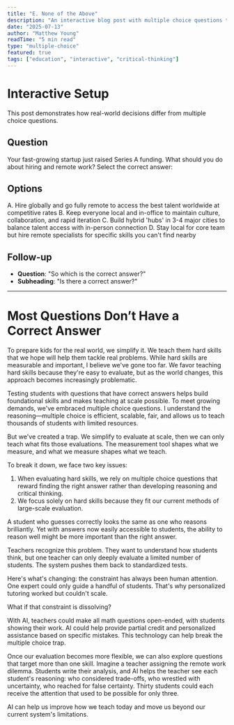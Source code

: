 ```yaml
---
title: "E. None of the Above"
description: "An interactive blog post with multiple choice questions that explores how we can better prepare students for real-world decision making."
date: "2025-07-13"
author: "Matthew Young"
readTime: "5 min read"
type: "multiple-choice"
featured: true
tags: ["education", "interactive", "critical-thinking"]
---
```


# Interactive Setup

This post demonstrates how real-world decisions differ from multiple choice questions.

## Question
Your fast-growing startup just raised Series A funding. What should you do about hiring and remote work? Select the correct answer:

## Options
A. Hire globally and go fully remote to access the best talent worldwide at competitive rates
B. Keep everyone local and in-office to maintain culture, collaboration, and rapid iteration
C. Build hybrid 'hubs' in 3-4 major cities to balance talent access with in-person connection
D. Stay local for core team but hire remote specialists for specific skills you can't find nearby

## Follow-up
- **Question**: "So which is the correct answer?"
- **Subheading**: "Is there a correct answer?"

---

# Most Questions Don’t Have a Correct Answer

To prepare kids for the real world, we simplify it. We teach them hard skills that we hope will help them tackle real problems. While hard skills are measurable and important, I believe we've gone too far. We favor teaching hard skills because they're easy to evaluate, but as the world changes, this approach becomes increasingly problematic. 

Testing students with questions that have correct answers helps build foundational skills and makes teaching at scale possible. To meet growing demands, we've embraced multiple choice questions. I understand the reasoning—multiple choice is efficient, scalable, fair, and allows us to teach thousands of students with limited resources.

But we've created a trap. We simplify to evaluate at scale, then we can only teach what fits those evaluations. The measurement tool shapes what we measure, and what we measure shapes what we teach.

To break it down, we face two key issues:

1. When evaluating hard skills, we rely on multiple choice questions that reward finding the right answer rather than developing reasoning and critical thinking.
2. We focus solely on hard skills because they fit our current methods of large-scale evaluation.

A student who guesses correctly looks the same as one who reasons brilliantly. Yet with answers now easily accessible to students, the ability to reason well might be more important than the right answer. 

Teachers recognize this problem. They want to understand how students think, but one teacher can only deeply evaluate a limited number of students. The system pushes them back to standardized tests.

Here's what's changing: the constraint has always been human attention. One expert could only guide a handful of students. That's why personalized tutoring worked but couldn't scale.

What if that constraint is dissolving?

With AI, teachers could make all math questions open-ended, with students showing their work. AI could help provide partial credit and personalized assistance based on specific mistakes. This technology can help break the multiple choice trap.

Once our evaluation becomes more flexible, we can also explore questions that target more than one skill. Imagine a teacher assigning the remote work dilemma. Students write their analysis, and AI helps the teacher see each student's reasoning: who considered trade-offs, who wrestled with uncertainty, who reached for false certainty. Thirty students could each receive the attention that used to be possible for only three.

AI can help us improve how we teach today and move us beyond our current system's limitations.